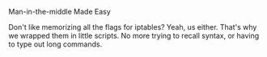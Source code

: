 Man-in-the-middle Made Easy

Don't like memorizing all the flags for iptables?  Yeah, us either.  That's why
we wrapped them in little scripts.  No more trying to recall syntax, or having
to type out long commands.

